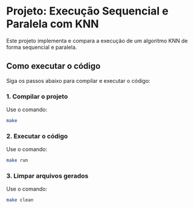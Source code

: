 # Projeto: Execução Sequencial e Paralela com KNN

Este projeto implementa e compara a execução de um algoritmo KNN de forma sequencial e paralela.

## Como executar o código

Siga os passos abaixo para compilar e executar o código:

### 1. Compilar o projeto
Use o comando:
```bash
make
```

### 2. Executar o código
Use o comando:
```bash
make run
```

### 3. Limpar arquivos gerados
Use o comando:
```bash
make clean
```
